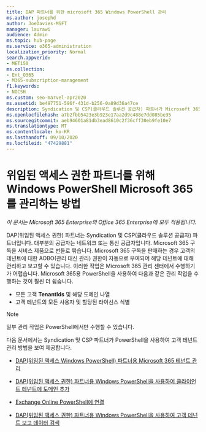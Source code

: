 ```yaml
---
title: DAP 파트너를 위한 microsoft 365 Windows PowerShell 관리
ms.author: josephd
author: JoeDavies-MSFT
manager: laurawi
audience: Admin
ms.topic: hub-page
ms.service: o365-administration
localization_priority: Normal
search.appverid:
- MET150
ms.collection:
- Ent_O365
- M365-subscription-management
f1.keywords:
- NOCSH
ms.custom: seo-marvel-apr2020
ms.assetid: be497751-596f-431d-b256-0a89d36a47ce
description: Syndication 및 CSP(클라우드 솔루션 공급자) 파트너가 Microsoft 365 고객 Windows PowerShell 관리하는 방법
ms.openlocfilehash: a7b2fbb5423e3b923e17aa2d9c488e7dd085be35
ms.sourcegitcommit: aeb94601a81db3ead8610c2f36cff30eb9fe10e7
ms.translationtype: MT
ms.contentlocale: ko-KR
ms.lasthandoff: 09/10/2020
ms.locfileid: "47429881"
---
```

# <a name="how-to-manage-microsoft-365-with-windows-powershell-for-delegated-access-permissions-partners"></a>위임된 액세스 권한 파트너를 위해 Windows PowerShell Microsoft 365를 관리하는 방법

*이 문서는 Microsoft 365 Enterprise와 Office 365 Enterprise에 모두 적용됩니다.*

DAP(위임된 액세스 권한) 파트너는 Syndication 및 CSP(클라우드 솔루션 공급자) 파트너입니다. 대부분의 공급자는 네트워크 또는 통신 공급자입니다. Microsoft 365 구독을 서비스 제품으로 번들로 묶습니다. Microsoft 365 구독을 판매하는 경우 고객의 테넌트에 대한 AOBO(관리 대신 관리) 권한이 자동으로 부여되어 해당 테넌트에 대해 관리하고 보고할 수 있습니다. 이러한 작업은 Microsoft 365 관리 센터에서 수행하기가 어렵습니다. Microsoft 365용 PowerShell을 사용하여 다음과 같은 관리 작업을 수행하는 것이 훨씬 더 쉽습니다.
- 모든 고객 **TenantIds** 및 해당 도메인 나열 
- 고객 테넌트의 모든 사용자 및 할당된 라이선스 식별
> [!NOTE]
> 일부 관리 작업은 PowerShell에서만 수행할 수 있습니다.

다음 문서에서는 Syndication 및 CSP 파트너가 PowerShell을 사용하여 고객 테넌트 관리 방법을 보여 제공합니다.
  
- [DAP(위임된 액세스 Windows PowerShell) 파트너용 Microsoft 365 테넌트 관리](manage-microsoft-365-tenants-with-windows-powershell-for-delegated-access-permissio.md)
    
- [DAP(위임된 액세스 권한) 파트너용 Windows PowerShell을 사용하여 클라이언트 테넌트에 도메인 추가](add-a-domain-to-a-client-tenancy-with-windows-powershell-for-delegated-access-pe.md)
    
- [Exchange Online PowerShell에 연결](connect-to-exchange-online-tenants-with-remote-windows-powershell-for-delegated.md)
    
- [DAP(위임된 액세스 권한) 파트너용 Windows PowerShell을 사용하여 고객 테넌트 보고 데이터 검색](retrieve-customer-tenant-reporting-data-with-windows-powershell-for-delegated-ac.md)
   